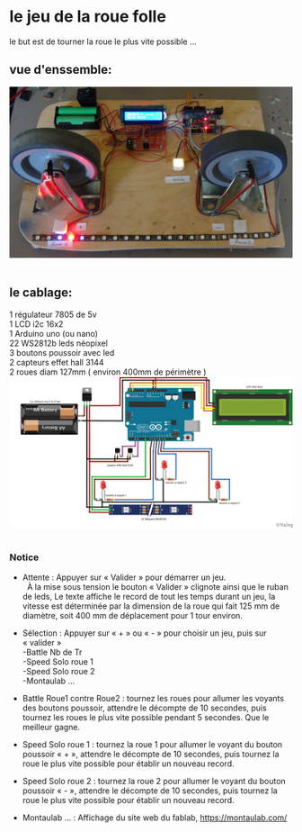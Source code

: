 # le jeu de la roue folle


le but est de tourner la roue le plus vite possible ...

## vue d'enssemble:
<img alt="roue folle" src="https://github.com/fifi82/Montaulab/blob/main/le_jeu_de_la_Roue_folle/photo1.JPG" /><br><br>
## le cablage:
1 régulateur 7805 de 5v<br>
1 LCD i2c 16x2<br>
1 Arduino uno (ou nano)<br>
22 WS2812b leds néopixel<br>
3 boutons poussoir avec led<br>
2 capteurs effet hall 3144<br>
2 roues diam 127mm ( environ 400mm de périmètre )<br>
<img alt="roue folle" src="https://github.com/fifi82/Montaulab/blob/main/le_jeu_de_la_Roue_folle/schema_bb.png" /><br><br>

### Notice
- Attente : Appuyer sur « Valider » pour démarrer un jeu.<br> 
	À la mise sous tension le bouton « Valider » clignote ainsi que le ruban de leds,	Le texte affiche le record de tout les temps durant un jeu,	la vitesse est déterminée par la dimension de la roue qui fait 125 mm de diamètre, soit 400 mm de déplacement pour 1 tour environ.

- Sélection : Appuyer sur « + » ou « - » pour choisir un jeu, puis sur « valider »<br>
-Battle Nb de Tr<br>
-Speed Solo roue 1<br>
-Speed Solo roue 2<br>
-Montaulab …<br>

- Battle Roue1 contre Roue2 : tournez les roues pour allumer les voyants des boutons poussoir, attendre le 	décompte de 10 secondes, puis tournez les roues le plus vite possible pendant 5 secondes. Que le meilleur gagne.

- Speed Solo roue 1 : tournez la roue 1 pour allumer le  voyant du bouton  poussoir « + », attendre le décompte de 10 secondes, puis tournez la roue le plus vite possible pour établir un nouveau record.

- Speed Solo roue 2 : tournez la roue 2 pour allumer le  voyant du bouton  poussoir « - », attendre le 	décompte de 10 secondes, puis tournez la roue le plus vite possible pour établir un nouveau 	record.

- Montaulab … : Affichage du site web du fablab, https://montaulab.com/<br><br>
